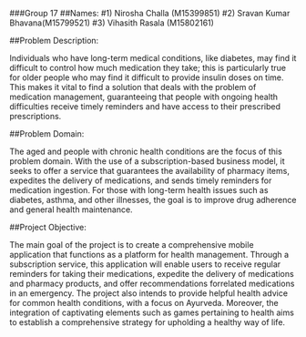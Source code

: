 ###Group 17
##Names:
#1) Nirosha Challa (M15399851)
#2) Sravan Kumar Bhavana(M15799521)
#3) Vihasith Rasala (M15802161)

##Problem Description:

Individuals who have long-term medical conditions, like diabetes, may find it difficult to control how
much medication they take; this is particularly true for older people who may find it difficult to provide
insulin doses on time. This makes it vital to find a solution that deals with the problem of medication
management, guaranteeing that people with ongoing health difficulties receive timely reminders and
have access to their prescribed prescriptions.

##Problem Domain:

The aged and people with chronic health conditions are the focus of this problem domain. With the
use of a subscription-based business model, it seeks to offer a service that guarantees the availability of
pharmacy items, expedites the delivery of medications, and sends timely reminders for medication
ingestion. For those with long-term health issues such as diabetes, asthma, and other illnesses, the goal
is to improve drug adherence and general health maintenance.

##Project Objective:

The main goal of the project is to create a comprehensive mobile application that functions as a
platform for health management. Through a subscription service, this application will enable users to
receive regular reminders for taking their medications, expedite the delivery of medications and
pharmacy products, and offer recommendations forrelated medications in an emergency. The project
also intends to provide helpful health advice for common health conditions, with a focus on Ayurveda.
Moreover, the integration of captivating elements such as games pertaining to health aims to establish a
comprehensive strategy for upholding a healthy way of life.

